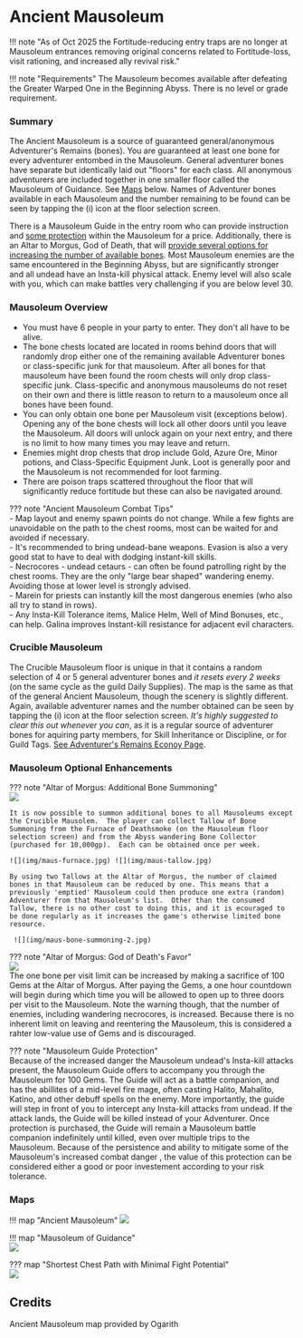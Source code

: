 # Ancient Mausoleum  
!!! note "As of Oct 2025 the Fortitude-reducing entry traps are no longer at Mausoleum entrances removing original concerns related to Fortitude-loss, visit rationing, and increased ally revival risk."

!!! note "Requirements"
    The Mausoleum becomes available after defeating the Greater Warped One in the Beginning Abyss.  There is no level or grade requirement.

### Summary  
The Ancient Mausoleum is a source of guaranteed general/anonymous Adventurer's Remains (bones). You are guaranteed at least one bone for every adventurer entombed in the Mausoleum. General adventurer bones have separate but identically laid out "floors" for each class.  All anonymous adventurers are included together in one smaller floor called the Mausoleum of Guidance. See [Maps](./maps.md#Maps) below.  Names of Adventurer bones available in each Mausoleum and the number remaining to be found can be seen by tapping the (i) icon at the floor selection screen.

There is a Mausoleum Guide in the entry room who can provide instruction and [some protection](./maps.md#Mausoleum-Optional-Enhancements) within the Mausoleum for a price.  Additionally, there is an Altar to Morgus, God of Death, that will [provide several options for increasing the number of available bones](./maps.md#Mausoleum-Optional-Enhancements).  Most Mausoleum enemies are the same encountered in the Beginning Abyss, but are significantly stronger and all undead have an Insta-kill physical attack. Enemy level will also scale with you, which can make battles very challenging if you are below level 30. 

### Mausoleum Overview
- You must have 6 people in your party to enter. They don't all have to be alive.  
- The bone chests located are located in rooms behind doors that will randomly drop either one of the remaining available Adventurer bones or class-specific junk for that mausoleum. After all bones for that mausoleum have been found the room chests will only drop class-specific junk.  Class-specific and anonymous mausoleums do not reset on their own and there is little reason to return to a mausoleum once all bones have been found.   
- You can only obtain one bone per Mausoleum visit (exceptions below).  Opening any of the bone chests will lock all other doors until you leave the Mausoleum. All doors will unlock again on your next entry, and there is no limit to how many times you may leave and return.  
- Enemies might drop chests that drop include Gold, Azure Ore, Minor potions, and Class-Specific Equipment Junk. Loot is generally poor and the Mausoleum is not recommended for loot farming.  
- There are poison traps scattered throughout the floor that will significantly reduce fortitude but these can also be navigated around.  

??? note "Ancient Mausoleum Combat Tips"  
    - Map layout and enemy spawn points do not change.  While a few fights are unavoidable on the path to the chest rooms, most can be waited for and avoided if necessary.   
    - It's recommended to bring undead-bane weapons. Evasion is also a very good stat to have to deal with dodging instant-kill skills.  
    - Necrocores - undead cetaurs -  can often be found patrolling right by the chest rooms.  They are the only "large bear shaped" wandering enemy. Avoiding those at lower level is strongly advised.  
    - Marein for priests can instantly kill the most dangerous enemies (who also all try to stand in rows).  
    - Any Insta-Kill Tolerance items, Malice Helm, Well of Mind Bonuses, etc., can help. Galina improves Instant-kill resistance for adjacent evil characters.  

### Crucible Mausoleum  
The Crucible Mausoleum floor is unique in that it contains a random selection of 4 or 5 general adventurer bones and *it resets every 2 weeks* (on the same cycle as the guild Daily Supplies). The map is the same as that of the general Ancient Mausoleum, though the scenery is slightly different. Again, available adventurer names and the number obtained can be seen by tapping the (i) icon at the floor selection screen. *It's highly suggested to clear this out whenever you can*, as it is a regular source of adventurer bones for aquiring party members, for Skill Inheritance or Discipline, or for Guild Tags. [See Adventurer's Remains Econoy Page](../../appendices/free-to-play-economy.md#adventurers-remains).

### Mausoleum Optional Enhancements  
??? note "Altar of Morgus: Additional Bone Summoning"  
    ![](img/maus-bone-summoning.jpg)  
    
    It is now possible to summon additional bones to all Mausoleums except the Crucible Mausolem.  The player can collect Tallow of Bone Summoning from the Furnace of Deathsmoke (on the Mausoleum floor selection screen) and from the Abyss wandering Bone Collector (purchased for 10,000gp).  Each can be obtained once per week.  
    
    ![](img/maus-furnace.jpg) ![](img/maus-tallow.jpg)  
    
    By using two Tallows at the Altar of Morgus, the number of claimed bones in that Mausoleum can be reduced by one. This means that a previously 'emptied' Mausoleum could then produce one extra (random) Adventurer from that Mausoleum's list.  Other than the consumed Tallow, there is no other cost to doing this, and it is ecouraged to be done regularly as it increases the game's otherwise limited bone resource.  

     ![](img/maus-bone-summoning-2.jpg)  

??? note "Altar of Morgus: God of Death's Favor"    
    ![](img/maus-god-of-deaths-favor.jpg)   
    The one bone per visit limit can be increased by making a sacrifice of 100 Gems at the Altar of Morgus.  After paying the Gems, a one hour countdown will begin during which time you will be allowed to open up to three doors per visit to the Mausoleum.  Note the warning though, that the number of enemies, including wandering necrocores, is increased.  Because there is no inherent limit on leaving and reentering the Mausoleum, this is considered a rahter low-value use of Gems and is discouraged.

??? note "Mausoleum Guide Protection"  
    Because of the increased danger the Mausoleum undead's Insta-kill attacks present, the Mausoleum Guide offers to accompany you through the Mausoleum for 100 Gems. The Guide will act as a battle companion, and has the abillites of a mid-level fire mage, often casting Halito, Mahalito, Katino, and other debuff spells on the enemy.  More importantly, the guide will step in front of you to intercept any Insta-kill attacks from undead. If the attack lands, the Guide will be killed instead of your Adventurer.  Once protection is purchased, the Guide will remain a Mausoleum battle companion indefinitely until killed, even over multiple trips to the Mausoleum.  Because of the persistence and ability to mitigate some of the Mausoleum's increased combat danger , the value of this protection can be considered either a good or poor investement according to your risk tolerance.

### Maps    
!!! map "Ancient Mausoleum"
    ![](img/ancient-mausoleum.jpg)  

!!! map "Mausoleum of Guidance"   
    ![](img/ancient-mausoleum-guidance.jpg)  

??? map "Shortest Chest Path with Minimal Fight Potential"   
    ![](img/ancient-mausoleum-shortest-path.jpg)  

## Credits   
Ancient Mausoleum map provided by Ogarith
